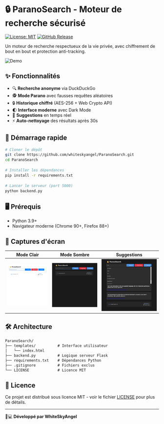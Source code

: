 # 🔒 ParanoSearch - Moteur de recherche sécurisé

[![License: MIT](https://img.shields.io/badge/License-MIT-blue.svg)](https://opensource.org/licenses/MIT)
[![GitHub Release](https://img.shields.io/github/v/release/whiteskyangel>/ParanoSearch?include_prereleases)](https://github.com/whiteskyangel/ParanoSearch/releases)

Un moteur de recherche respectueux de la vie privée, avec chiffrement de bout en bout et protection anti-tracking.

![Demo](screenshots/demo.gif)

## ✨ Fonctionnalités
- 🔍 **Recherche anonyme** via DuckDuckGo
- 🕵️ **Mode Parano** avec fausses requêtes aléatoires
- 🔒 **Historique chiffré** (AES-256 + Web Crypto API)
- 🌓 **Interface moderne** avec Dark Mode
- 📡 **Suggestions** en temps réel
- ⚡ **Auto-nettoyage** des résultats après 30s

## 🚀 Démarrage rapide

```bash
# Cloner le dépôt
git clone https://github.com/whiteskyangel/ParanoSearch.git
cd ParanoSearch

# Installer les dépendances
pip install -r requirements.txt

# Lancer le serveur (port 5000)
python backend.py
```

## 🖥 Prérequis
- Python 3.9+
- Navigateur moderne (Chrome 90+, Firefox 88+)

## 📸 Captures d'écran
| Mode Clair | Mode Sombre | Suggestions |
|------------|-------------|-------------|
| ![Light](screenshots/light.png) | ![Dark](screenshots/dark.png) | ![Suggestions](screenshots/suggestions.png) |

## 🛠 Architecture
```text
ParanoSearch/
├── templates/          # Interface utilisateur
│   └── index.html
├── backend.py          # Logique serveur Flask
├── requirements.txt    # Dépendances Python
├── .gitignore          # Fichiers exclus
└── LICENSE             # Licence MIT
```

## 📄 Licence
Ce projet est distribué sous licence MIT - voir le fichier [LICENSE](LICENSE) pour plus de détails.

---

👨💻 **Développé par WhiteSkyAngel** 
